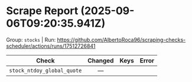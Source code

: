 # Scrape Report (2025-09-06T09:20:35.941Z)

Group: `stocks`  |  Run: https://github.com/AlbertoRoca96/scraping-checks-scheduler/actions/runs/17512726841

| Check | Changed | Keys | Error |
|---|:---:|:--|:--|
| `stock_ntdoy_global_quote` | — |  |  |
